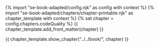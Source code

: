 <frontmatter>
{% import "se-book-adapted/config.njk" as config with context %}
{% import "se-book-adapted/chapters/chapter-printable.njk" as chapter_template with context %}
{% set chapter = config.chapters.codeQuality %}
{{ chapter_template.add_front_matter(chapter) }}
</frontmatter>

{{ chapter_template.show_chapter("../../book/", chapter) }}